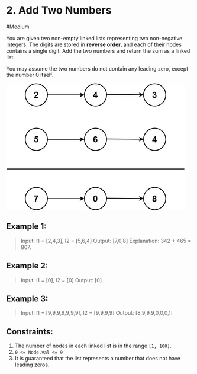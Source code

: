 # 2. Add Two Numbers
#Medium

You are given two non-empty linked lists representing two non-negative integers. The digits are stored in **reverse order**, and each of their nodes contains a single digit. Add the two numbers and return the sum as a linked list.

You may assume the two numbers do not contain any leading zero, except the number 0 itself.


![alt text](assets/image.png)

## Example 1:

>Input: l1 = [2,4,3], l2 = [5,6,4]
>Output: [7,0,8]
>Explanation: 342 + 465 = 807.

## Example 2:

>Input: l1 = [0], l2 = [0]
>Output: [0]

## Example 3:

>Input: l1 = [9,9,9,9,9,9,9], l2 = [9,9,9,9]
>Output: [8,9,9,9,0,0,0,1]


## Constraints:
1. The number of nodes in each linked list is in the range `[1, 100]`.
2. `0 <= Node.val <= 9`
3. It is guaranteed that the list represents a number that does not have leading zeros.

